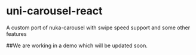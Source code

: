 # uni-carousel-react
A custom port of nuka-carousel with swipe speed support and some other features

##We are working in a demo which will be updated soon.

